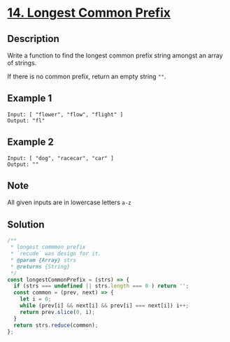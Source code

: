 # [14. Longest Common Prefix](https://leetcode.com/problems/longest-common-prefix/)

## Description

Write a function to find the longest common prefix string amongst an array of strings.

If there is no common prefix, return an empty string `""`.

## Example 1

```example
Input: [ "flower", "flow", "flight" ]
Output: "fl"
```

## Example 2

```example
Input: [ "dog", "racecar", "car" ]
Output: ""
```

## Note

All given inputs are in lowercase letters `a-z`

## Solution

```javascript
/**
 * longest commmon prefix
 * `recude` was design for it.
 * @param {Array} strs
 * @returns {String}
 */
const longestCommonPrefix = (strs) => {
  if (strs === undefined || strs.length === 0 ) return '';
  const common = (prev, next) => {
    let i = 0;
    while (prev[i] && next[i] && prev[i] === next[i]) i++;
    return prev.slice(0, i);
  }
  return strs.reduce(common);
};
```
